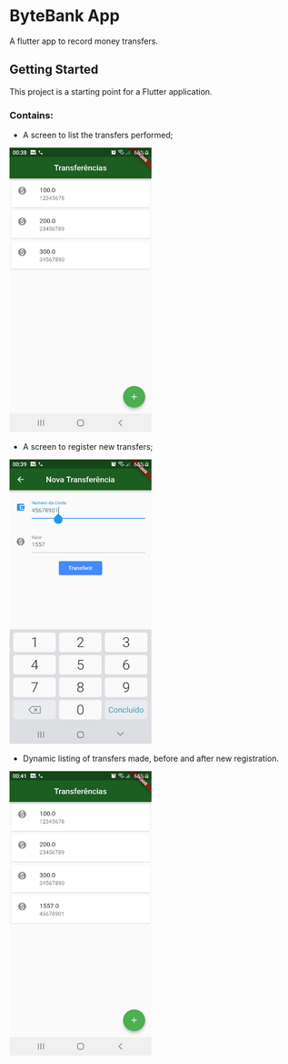 # ByteBank App

A flutter app to record money transfers.

## Getting Started

This project is a starting point for a Flutter application.

### Contains:

- A screen to list the transfers performed;
<img alt="Transfer list screen before new entry" src="https://github.com/WesleyBarbosaMR/bytebank_app/blob/main/bytebank_app/assets/img/Transfer_List_Screen-Before_New_Entry.jpeg" width="250" height="500">

- A screen to register new transfers;
<img alt="New entry screen" src="https://github.com/WesleyBarbosaMR/bytebank_app/blob/main/bytebank_app/assets/img/New_Entry_Screen.jpeg" width="250" height="500">

- Dynamic listing of transfers made, before and after new registration.
<img alt="Transfer list screen after new entry" src="https://github.com/WesleyBarbosaMR/bytebank_app/blob/main/bytebank_app/assets/img/Transfer_List_Screen-After_New_Entry.jpeg" width="250" height="500">
